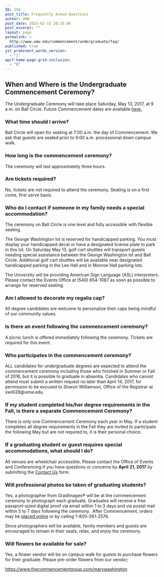 ```yaml
---
ID: 258
post_title: Frequently Asked Questions
author: UMW
post_date: 2015-02-12 20:35:06
post_excerpt: ""
layout: page
permalink: >
  http://www.umw.edu/commencement/undergraduate/faq/
published: true
yst_prominent_words_version:
  - "1"
wpcf-home-page-grid-inclusion:
  - "0"
---
```

<h2>When and Where is the Undergraduate Commencement Ceremony?</h2>
The Undergraduate Ceremony will take place Saturday, May 13, 2017, at 9 a.m. on Ball Circle. Future Commencement dates are available <a href="https://www.umw.edu/commencement/2017/02/22/future-commencement-dates/">here.</a>
<h3>What time should I arrive?</h3>
Ball Circle will open for seating at 7:00 a.m. the day of Commencement. We ask that guests are seated prior to 9:00 a.m. processional down campus walk.
<h3>How long is the commencement ceremony?</h3>
The ceremony will last approximately three hours.
<h3>Are tickets required?</h3>
No, tickets are not required to attend the ceremony. Seating is on a first come, first serve basis.
<h3>Who do I contact if someone in my family needs a special accommodation?</h3>
The ceremony on Ball Circle is one level and fully accessible with flexible seating.

The George Washington lot is reserved for handicapped parking. You must display your handicapped decal or have a designated license plate to park in this lot. On Saturday May 13, golf cart shuttles will transport guests needing special assistance between the George Washington lot and Ball Circle. Additional golf cart shuttles will be available near designated handicapped parking in the Lee Hall and in Monroe Hall parking lots.

The University will be providing American Sign Language (ASL) interpreters. Please contact the Events Office at (540) 654-1087 as soon as possible to arrange for reserved seating.
<h3>Am I allowed to decorate my regalia cap?</h3>
All degree candidates are welcome to personalize their caps being mindful of our community values.
<h3>Is there an event following the commencement ceremony?</h3>
A picnic lunch is offered immediately following the ceremony. Tickets are required for this event.
<h3>Who participates in the commencement ceremony?</h3>
ALL candidates for undergraduate degrees are expected to attend the commencement ceremony including those who finished in Summer or Fall of 2016, but it is possible to graduate in absentia. Candidates who cannot attend must submit a written request no later than April 14, 2017, for permission to be excused to Sharon Williamson, Office of the Registrar at swilli28@umw.edu.
<h3>If my student completed his/her degree requirements in the Fall, is there a separate Commencement Ceremony?</h3>
There is only one Commencement Ceremony each year in May. If a student completes all degree requirements in the Fall they are invited to participate the following May but are not required to, it is their personal choice.
<h3>If a graduating student or guest requires special accommodations, what should I do?</h3>
All venues are wheelchair accessible. Please contact the Office of Events and Conferencing if you have questions or concerns by <strong>April 21, 2017</strong> by submitting the <a href="http://www.umw.edu/commencement/contact-us/">Contact Us</a> form.
<h3><strong>Will professional photos be taken of graduating students?</strong></h3>
Yes, a photographer from GradImages® will be at the commencement ceremony to photograph each graduate. Graduates will receive a free passport-sized digital proof via email within 1 to 3 days and via postal mail within 5 to 7 days following the ceremony.  After Commencement, orders may be <a href="http://www.gradimages.com">placed online</a> or by calling 1-800-261-2576.

Since photographers will be available, family members and guests are encouraged to remain in their seats, relax, and enjoy the ceremony.
<h3>Will flowers be available for sale?</h3>
Yes, a flower vendor will be on campus walk for guests to purchase flowers for their graduate. Please pre-order flowers from our vendor;

<a href="https://www.thecommencementgroup.com/marywashington"><span style="color: #0563c1; font-family: Calibri;">https://www.thecommencementgroup.com/marywashington</span></a>

&nbsp;